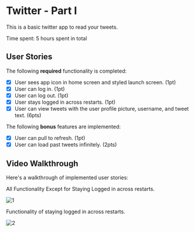 # Twitter - Part I

This is a basic twitter app to read your tweets.

Time spent: 5 hours spent in total

## User Stories

The following **required** functionality is completed:

- [x] User sees app icon in home screen and styled launch screen. (1pt)
- [x] User can log in. (1pt)
- [x] User can log out. (1pt)
- [x] User stays logged in across restarts. (1pt)
- [x] User can view tweets with the user profile picture, username, and tweet text. (6pts)

The following **bonus** features are implemented:

- [x] User can pull to refresh. (1pt)
- [x] User can load past tweets infinitely. (2pts)

## Video Walkthrough
Here's a walkthrough of implemented user stories:

All Functionality Except for Staying Logged in across restarts.

![1](https://user-images.githubusercontent.com/73809628/135134120-a77d0d9f-5344-4faf-b37b-0ca5fb810dd3.gif)

Functionality of staying logged in across restarts.

![2](https://user-images.githubusercontent.com/73809628/135134157-85c8d2a0-79fd-425a-ae7d-bce8d3711059.gif)
